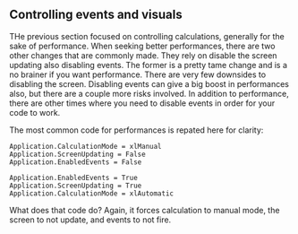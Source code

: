 ## Controlling events and visuals

THe previous section focused on controlling calculations, generally for the sake of performance. When seeking better performances, there are two other changes that are commonly made. They rely on disable the screen updating also disabling events. The former is a pretty tame change and is a no brainer if you want performance. There are very few downsides to disabling the screen. Disabling events can give a big boost in performances also, but there are a couple more risks involved. In addition to performance, there are other times where you need to disable events in order for your code to work.

The most common code for performances is repated here for clarity:

```vba
Application.CalculationMode = xlManual
Application.ScreenUpdating = False
Application.EnabledEvents = False

Application.EnabledEvents = True
Application.ScreenUpdating = True
Application.CalculationMode = xlAutomatic
```

What does that code do? Again, it forces calculation to manual mode, the screen to not update, and events to not fire.
